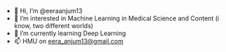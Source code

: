 - 👋 Hi, I’m @eeraanjum13
- 👀 I’m interested in Machine Learning in Medical Science and Content (i know, two different worlds)
- 🌱 I’m currently learning Deep Learning 
- 📫 HMU on eera_anjum13@gmail.com

<!---
eeraanjum13/eeraanjum13 is a ✨ special ✨ repository because its `README.md` (this file) appears on your GitHub profile.
You can click the Preview link to take a look at your changes.
--->
